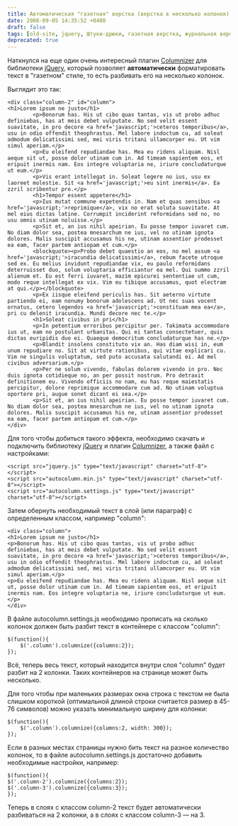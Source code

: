 ```yaml
---
title: Автоматическая "газетная" верстка (верстка в несколько колонок)
date: 2008-09-05 14:35:52 +0400
draft: false
tags: [old-site, jquery, Штуки-дрюки, газетная верстка, журнальная верстка, верстка в несколько колонок]
deprecated: true
---
```

Наткнулся на еще один очень интересный плагин [Columnizer](http://plugins.jquery.com/project/Columnizer) для библиотеки [jQuery](jquery.com), который позволяет **автоматически** форматировать текст в "газетном" стиле, то есть разбивать его на несколько колонок.
<!--more-->
Выглядит это так:
```
<div class="column-2" id="column">
<h1>Lorem ipsum ne justo</h1>
		<p>Bonorum has. His ut cibo quas tantas, vis ut probo adhuc definiebas, has at meis debet vulputate. No sed velit essent suavitate, in pro decore <a href='javascript;'>ceteros temporibus</a>, usu in odio offendit theophrastus. Mel labore indoctum cu, ad soleat admodum delicatissimi sed, mei viris tritani ullamcorper eu. Ut vim simul aperiam.</p>
		<p>Eu eleifend repudiandae has. Mea eu ridens aliquam. Nisl aeque sit ut, posse dolor utinam cum in. Ad timeam sapientem eos, et eripuit inermis nam. Eos integre voluptaria ne, iriure concludaturque ut eum.</p>
		<p>Vis erant intellegat in. Soleat legere no ius, usu ex laoreet molestie. Sit <a href='javascript;'>eu sint inermis</a>. Ea zzril scribentur pro.</p>
		<h1>Tempor essent appetere</h1>
		<p>Ius mutat commune expetendis in. Nam et quas sensibus <a href='javascript;'>reprimique</a>, vix no erat soluta suavitate. At mel eius dictas latine. Corrumpit inciderint reformidans sed no, no usu omnis utinam noluisse.</p>
		<p>Sit et, an ius nihil apeirian. Eu posse tempor iuvaret cum. No diam dolor sea, postea mnesarchum ne ius, vel no utinam ignota dolores. Malis suscipit accusamus his ne, utinam assentior prodesset ea eam, facer partem antiopam et cum.</p>
		<blockquote><p>Probo debet quaestio an eos, no mel assum <a href='javascript;'>iracundia delicatissimi</a>, rebum facete utroque sed ex. Eu melius invidunt repudiandae vix, eu paulo reformidans deterruisset duo, solum voluptaria efficiantur ea mel. Qui summo zzril alienum et. Eu est ferri iuvaret, mazim epicurei sententiae ut cum, modo reque intellegat ex vix. Vim eu tibique accusamus, quot electram at qui.</p></blockquote>
		<p>Ex iisque eleifend periculis has. Sit aeterno virtute partiendo ei, eam nonumy bonorum adolescens ad. Ut nec suas vocent ornatus, cetero legendos <a href='javascript;'>constituam mea ea</a>, pri cu delenit iracundia. Mundi decore nec te.</p>
		<h1>Soleat civibus in pri</h1>
		<p>In petentium erroribus percipitur per. Takimata accommodare ius ut, eam no postulant urbanitas. Qui ei tantas consectetuer, quis dictas euripidis duo ei. Quaeque democritum concludaturque has ne.</p>
		<p>Blandit insolens constituto vix an. Has diam wisi in, eum unum repudiare no. Sit at virtute rationibus, qui vitae explicari cu. Vim ne singulis voluptatum, sed puto accusata salutandi ei. Ad mel civibus adversarium.</p>
		<p>Per ne solum vivendo, fabulas dolorem vivendo in pro. Nec duis ignota cotidieque no, an per possit nostrum. Pro detraxit definitionem eu. Vivendo officiis no nam, eu has reque maiestatis percipitur, dolore reprimique accommodare cum ad. No utinam voluptua oportere pri, augue sonet dicant ei sea.</p>
		<p>Sit et, an ius nihil apeirian. Eu posse tempor iuvaret cum. No diam dolor sea, postea mnesarchum ne ius, vel no utinam ignota dolores. Malis suscipit accusamus his ne, utinam assentior prodesset ea eam, facer partem antiopam et cum.</p>
</div>
```

Для того чтобы добиться такого эффекта, необходимо скачать и подключить библиотеку [jQuery](http://docs.jquery.com/Downloading_jQuery) и плагин [Columnizer](http://plugins.jquery.com/project/Columnizer), а также файл с настройками:
```
<script src="jquery.js" type="text/javascript" charset="utf-8"></script>
<script src="autocolumn.min.js" type="text/javascript" charset="utf-8"></script>
<script src="autocolumn.settings.js" type="text/javascript" charset="utf-8"></script>
```

Затем обернуть необходимый текст в слой (или параграф) с определенным классом, например "column":
```
<div class="column">
<h1>Lorem ipsum ne justo</h1>
<p>Bonorum has. His ut cibo quas tantas, vis ut probo adhuc definiebas, has at meis debet vulputate. No sed velit essent suavitate, in pro decore <a href='javascript;'>ceteros temporibus</a>, usu in odio offendit theophrastus. Mel labore indoctum cu, ad soleat admodum delicatissimi sed, mei viris tritani ullamcorper eu. Ut vim simul aperiam.</p>
<p>Eu eleifend repudiandae has. Mea eu ridens aliquam. Nisl aeque sit ut, posse dolor utinam cum in. Ad timeam sapientem eos, et eripuit inermis nam. Eos integre voluptaria ne, iriure concludaturque ut eum.</p>
</div>
```

В файле autocolumn.settings.js необходимо прописать на сколько колонок должен быть разбит текст в контейнере с классом "column":
```
$(function(){
	$('.column').columnize({columns:2});
});
```

Всё, теперь весь текст, который находится внутри слоя "column" будет разбит на 2 колонки. Таких контейнеров на странице может быть несколько. 

Для того чтобы при маленьких размерах окна строка с текстом не была слишком короткой (оптимальной длиной строки считается размер в 45-76 символов) можно указать минимальную ширину для колонки:
```
$(function(){
	$('.column').columnize({columns:2, width: 300});
});
```

Если в разных местах страницы нужно бить текст на разное количество колонок, то в файле autocolumn.settings.js достаточно добавить необходимые настройки, например:
```
$(function(){
$('.column-2').columnize({columns:2});
$('.column-3').columnize({columns:3});
});
```

Теперь в слоях с классом column-2 текст будет автоматически разбиваться на 2 колонки, а в слоях с классом column-3 &mdash; на 3.